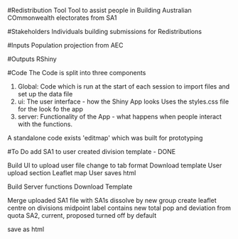 #Redistribution Tool
Tool to assist people in Building Australian COmmonwealth electorates from SA1 

#Stakeholders
Individuals building submissions for Redistributions

#Inputs
Population projection from AEC

#Outputs 
RShiny 

#Code 
The Code is split into three components
1. Global: Code which is run at the start of each session to import files and set up the data file
2. ui: The user interface - how the Shiny App looks
    Uses the styles.css file for the look fo the app
3. server: Functionality of the App - what happens when people interact with the functions. 

A standalone code exists 'editmap' which was built for prototyping

#To Do
add SA1 to user created division template - DONE

Build UI to upload user file
change to tab format
Download template
User upload section
Leaflet map
User saves html


Build Server functions
Download Template

Merge uploaded SA1 file with SA1s 
dissolve by new group
create leaflet
centre on divisions midpoint
label contains new total pop and deviation from quota
SA2, current, proposed turned off by default

save as html 
